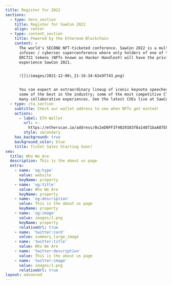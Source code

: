 ```yaml
---
title: Register for 2022
sections:
  - type: hero_section
    title: Register for SawCon 2022
    align: center
  - type: content_section
    title: Powered by the Ethereum Blockchain
    content: >
      The world's SECOND NFT-ticketed conference. SawCon 2022 is a multi-day
      infosec / cybersec superconference where only holders of one of the 1,567
      ERC721 tokens (NFTs known as Hacker Handles©) will have the privilege to
      experience SawCon 2021.


      ![](/images/2021-12-06\_21-16-34-62e9f743.png)


      You can expect an extraordinary lineup of iconic keynote speeches from
      some of the best in the industry; some of the most competitive CTFs; and
      many collaborative experiences. See the latest CVEs live at SawCon 2022!
  - type: cta_section
    subtitle: Check our wallet address to see when NFTs get minted!
    actions:
      - label: ETH Wallet
        url: >-
          https://etherscan.io/address/0x2eD0FF3f4029103f8a14071baA87EF3E81D1ECAb
        style: secondary
    has_background: true
    background_color: blue
    title: Ticket Sales Starting Soon!
seo:
  title: Who We Are
  description: This is the about us page
  extra:
    - name: 'og:type'
      value: website
      keyName: property
    - name: 'og:title'
      value: Who We Are
      keyName: property
    - name: 'og:description'
      value: This is the about us page
      keyName: property
    - name: 'og:image'
      value: images/1.png
      keyName: property
      relativeUrl: true
    - name: 'twitter:card'
      value: summary_large_image
    - name: 'twitter:title'
      value: Who We Are
    - name: 'twitter:description'
      value: This is the about us page
    - name: 'twitter:image'
      value: images/1.png
      relativeUrl: true
layout: advanced
---
```

